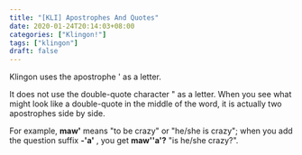```yaml
---
title: "[KLI] Apostrophes And Quotes"
date: 2020-01-24T20:14:03+08:00
categories: ["Klingon!"]
tags: ["klingon"]
draft: false
---
```


Klingon uses the apostrophe ' as a letter.   
    

It does not use the double-quote character " as a letter. When you see what might look like a double-quote in the middle of the word, it is actually two apostrophes side by side.   
    

For example, **maw'** means "to be crazy" or "he/she is crazy"; when you add the question suffix **-'a'** , you get **maw''a'?** "is he/she crazy?".   
